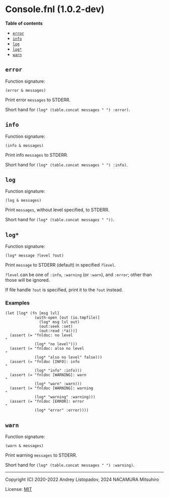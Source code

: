 # Console.fnl (1.0.2-dev)

**Table of contents**

- [`error`](#error)
- [`info`](#info)
- [`log`](#log)
- [`log*`](#log-1)
- [`warn`](#warn)

## `error`
Function signature:

```
(error & messages)
```

Print error `messages` to STDERR.

Short hand for `(log* (table.concat messages " ") :error)`.

## `info`
Function signature:

```
(info & messages)
```

Print info `messages` to STDERR.

Short hand for `(log* (table.concat messages " ") :info)`.

## `log`
Function signature:

```
(log & messages)
```

Print `messages`, without level specified, to STDERR.

Short hand for `(log* (table.concat messages " "))`.

## `log*`
Function signature:

```
(log* message ?level ?out)
```

Print `message` to STDERR (default) in specified `?level`.

`?level` can be one of `:info`, `:warning` (or `:warn`), and `:error`;
other than those will be ignored.

If file handle `?out` is specified, print it to the `?out` instead.

### Examples

```fennel
(let [log* (fn [msg lvl]
             (with-open [out (io.tmpfile)]
               (log* msg lvl out)
               (out:seek :set)
               (out:read :*a)))] 
  (assert (= "fnldoc: no level
"
             (log* "no level")))
  (assert (= "fnldoc: also no level
"
             (log* "also no level" false)))
  (assert (= "fnldoc [INFO]: info
"
             (log* "info" :info)))
  (assert (= "fnldoc [WARNING]: warn
"
             (log* "warn" :warn)))
  (assert (= "fnldoc [WARNING]: warning
"
             (log* "warning" :warning)))
  (assert (= "fnldoc [ERROR]: error
"
             (log* "error" :error))))
```

## `warn`
Function signature:

```
(warn & messages)
```

Print warning `messages` to STDERR.

Short hand for `(log* (table.concat messages " ") :warning)`.


---

Copyright (C) 2020-2022 Andrey Listopadov, 2024 NACAMURA Mitsuhiro

License: [MIT](https://git.sr.ht/~m15a/fnldoc/tree/main/item/LICENSE)


<!-- Generated with Fnldoc 1.0.2-dev
     https://sr.ht/~m15a/fnldoc/ -->
